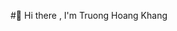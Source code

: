 #👋 Hi there , I'm Truong Hoang Khang

<!--
**khangtruong1705/khangtruong1705** is a ✨ _special_ ✨ repository because its `README.md` (this file) appears on your GitHub profile.

- 🔭 I graduated from Ho Chi Minh City University of Technology. 
- 📫 How to reach me: truonghoangkhang1705@gmail.com
##Connect with me:
[![Facebook](https://cdn-icons-png.flaticon.com/512/145/145802.png)](https://www.facebook.com/bon.ne.1705)
##Skill:
###+Front-end:
[![ReactJS](https://cdn-icons-png.flaticon.com/512/919/919851.png)](https://reactjs.org/)
###+Back-end:
[![Python](https://cdn-icons-png.flaticon.com/512/5968/5968350.png)](https://www.python.org/)
[![Node.js](https://cdn-icons-png.flaticon.com/512/919/919825.png)](https://nodejs.org/)


